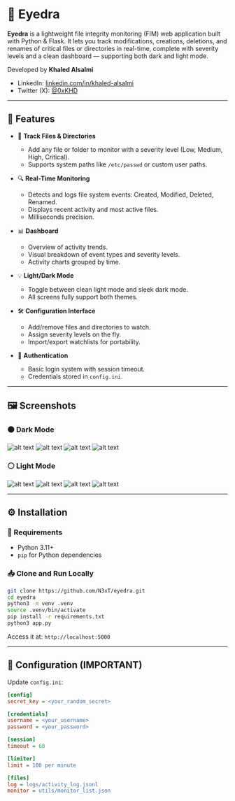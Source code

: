 # 🧿 Eyedra

**Eyedra** is a lightweight file integrity monitoring (FIM) web application built with Python & Flask. It lets you track modifications, creations, deletions, and renames of critical files or directories in real-time, complete with severity levels and a clean dashboard — supporting both dark and light mode.

Developed by **Khaled Alsalmi**  
- LinkedIn: [linkedin.com/in/khaled-alsalmi](https://linkedin.com/in/khaled-alsalmi)  
- Twitter (X): [@0xKHD](https://twitter.com/0xKHD)
  
---

## 🚀 Features

- 📂 **Track Files & Directories**
  - Add any file or folder to monitor with a severity level (Low, Medium, High, Critical).
  - Supports system paths like `/etc/passwd` or custom user paths.

- 🔍 **Real-Time Monitoring**
  - Detects and logs file system events: Created, Modified, Deleted, Renamed.
  - Displays recent activity and most active files.
  - Milliseconds precision.

- 📊 **Dashboard**
  - Overview of activity trends.
  - Visual breakdown of event types and severity levels.
  - Activity charts grouped by time.

- 💡 **Light/Dark Mode**
  - Toggle between clean light mode and sleek dark mode.
  - All screens fully support both themes.

- 🛠️ **Configuration Interface**
  - Add/remove files and directories to watch.
  - Assign severity levels on the fly.
  - Import/export watchlists for portability.

- 🔐 **Authentication**
  - Basic login system with session timeout.
  - Credentials stored in `config.ini`.

---

## 🖼️ Screenshots

### ⚫ Dark Mode
![alt text](https://github.com/N3xT/eyedra/blob/main/screenshots/dark_dashboard.png?raw=true)
![alt text](https://github.com/N3xT/eyedra/blob/main/screenshots/config_dark.png?raw=true)
![alt text](https://github.com/N3xT/eyedra/blob/main/screenshots/dark_monitor.png?raw=true)
![alt text](https://github.com/N3xT/eyedra/blob/main/screenshots/dark_monitor_artifact.png?raw=true)


### ⚪ Light Mode
![alt text](https://github.com/N3xT/eyedra/blob/main/screenshots/light_dashboard.png?raw=true)
![alt text](https://github.com/N3xT/eyedra/blob/main/screenshots/config_light.png?raw=true)
![alt text](https://github.com/N3xT/eyedra/blob/main/screenshots/light_monitor.png?raw=true)
![alt text](https://github.com/N3xT/eyedra/blob/main/screenshots/light_monitor_artifact.png?raw=true)

---

## ⚙️ Installation

### 🔧 Requirements
- Python 3.11+
- `pip` for Python dependencies

### 📥 Clone and Run Locally
```bash
git clone https://github.com/N3xT/eyedra.git
cd eyedra
python3 -m venv .venv
source .venv/bin/activate
pip install -r requirements.txt
python3 app.py
```

Access it at: `http://localhost:5000`

---

## 🔐 Configuration (IMPORTANT)

Update `config.ini`:
```ini
[config]
secret_key = <your_random_secret>

[credentials]
username = <your_username>
password = <your_password>

[session]
timeout = 60

[limiter]
limit = 100 per minute

[files]
log = logs/activity_log.jsonl
monitor = utils/monitor_list.json
```
